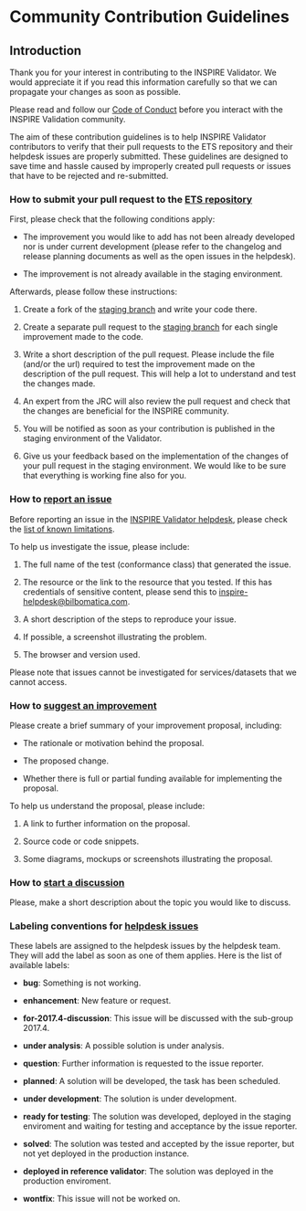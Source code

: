 # Community Contribution Guidelines


## Introduction

Thank you for your interest in contributing to the INSPIRE Validator. We would appreciate it if you read this information carefully so that we can propagate your changes as soon as possible.

Please read and follow our [Code of Conduct](code_of_conduct.adoc) before you interact with the INSPIRE Validation community.

The aim of these contribution guidelines is to help INSPIRE Validator contributors to verify that their pull requests to the ETS repository and their helpdesk issues are properly submitted. These guidelines are designed to save time and hassle caused by improperly created pull requests or issues that have to be rejected and re-submitted. 



### How to submit your pull request to the [ETS repository](https://github.com/inspire-eu-validation/ets-repository)

First, please check that the following conditions apply:

* The improvement you would like to add has not been already developed nor is under current development (please refer to the changelog and release planning documents as well as the open issues in the helpdesk).

* The improvement is not already available in the staging environment.



Afterwards, please follow these instructions:

1. Create a fork of the [staging branch](https://github.com/inspire-eu-validation/ets-repository/tree/staging) and write your code there.

2. Create a separate pull request to the [staging branch](https://github.com/inspire-eu-validation/ets-repository/tree/staging) for each single improvement made to the code.

3. Write a short description of the pull request. Please include the file (and/or the url) required to test the improvement made on the description of the pull request. This will help a lot to understand and test the changes made.

4. An expert from the JRC will also review the pull request and check that the changes are beneficial for the INSPIRE community.

5. You will be notified as soon as your contribution is published in the staging environment of the Validator.

6. Give us your feedback based on the implementation of the changes of your pull request in the staging environment. We would like to be sure that everything is working fine also for you.



### How to [report an issue](https://github.com/inspire-eu-validation/community/issues/new?template=problem.md)

Before reporting an issue in the [INSPIRE Validator helpdesk](https://github.com/inspire-eu-validation/community/issues/), please check the [list of known limitations](https://github.com/inspire-eu-validation/community/wiki/Known-limitations).



To help us investigate the issue, please include:



1. The full name of the test (conformance class) that generated the issue.

2. The resource or the link to the resource that you tested. If this has credentials of sensitive content, please send this to inspire-helpdesk@bilbomatica.com.

3. A short description of the steps to reproduce your issue.

4. If possible, a screenshot illustrating the problem.

5. The browser and version used.



Please note that issues cannot be investigated for services/datasets that we cannot access.



### How to [suggest an improvement](https://github.com/inspire-eu-validation/community/issues/new?template=improvement-proposal.md)

Please create a brief summary of your improvement proposal, including:



* The rationale or motivation behind the proposal.

* The proposed change.

* Whether there is full or partial funding available for implementing the proposal.



To help us understand the proposal, please include:

1. A link to further information on the proposal.

2. Source code or code snippets.

3. Some diagrams, mockups or screenshots illustrating the proposal.



### How to [start a discussion](https://github.com/inspire-eu-validation/community/issues/new?template=discussion.md)

Please, make a short description about the topic you would like to discuss.





### Labeling conventions for [helpdesk issues](https://github.com/inspire-eu-validation/community/issues/)

These labels are assigned to the helpdesk issues by the helpdesk team. They will add the label as soon as one of them applies. Here is the list of available labels:



* **bug**: Something is not working.

* **enhancement**: New feature or request.

* **for-2017.4-discussion**: This issue will be discussed with the sub-group 2017.4.

* **under analysis**: A possible solution is under analysis.

* **question**: Further information is requested to the issue reporter.

* **planned**: A solution will be developed, the task has been scheduled.

* **under development**: The solution is under development.

* **ready for testing**: The solution was developed, deployed in the staging enviroment and waiting for testing and acceptance by the issue reporter.

* **solved**: The solution was tested and accepted by the issue reporter, but not yet deployed in the production instance.

* **deployed in reference validator**: The solution was deployed in the production enviroment.

* **wontfix**: This issue will not be worked on.

